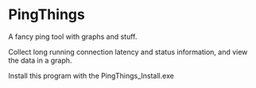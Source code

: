 # PingThings
A fancy ping tool with graphs and stuff. 

Collect long running connection latency and status information, and view the data in a graph.

Install this program with the PingThings_Install.exe
